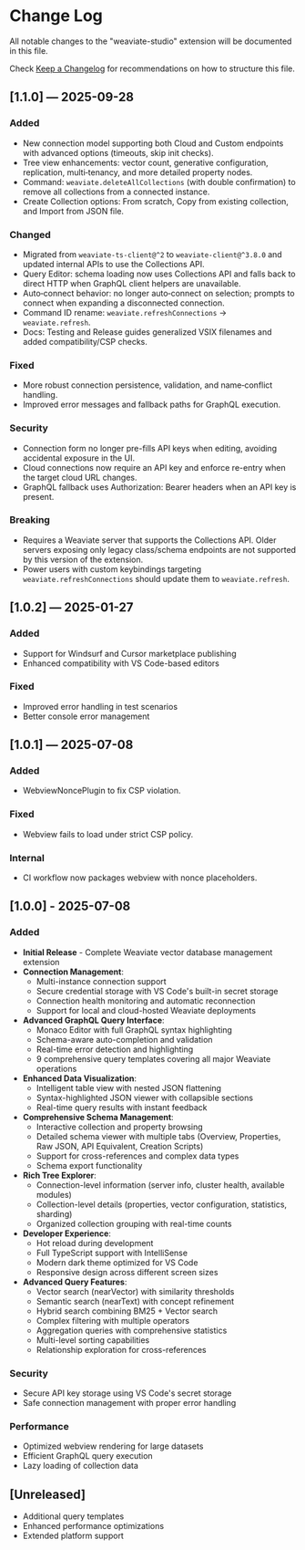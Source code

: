 # Change Log

All notable changes to the "weaviate-studio" extension will be documented in this file.

Check [Keep a Changelog](http://keepachangelog.com/) for recommendations on how to structure this file.

## [1.1.0] — 2025-09-28
### Added
- New connection model supporting both Cloud and Custom endpoints with advanced options (timeouts, skip init checks).
- Tree view enhancements: vector count, generative configuration, replication, multi‑tenancy, and more detailed property nodes.
- Command: `weaviate.deleteAllCollections` (with double confirmation) to remove all collections from a connected instance.
- Create Collection options: From scratch, Copy from existing collection, and Import from JSON file.

### Changed
- Migrated from `weaviate-ts-client@^2` to `weaviate-client@^3.8.0` and updated internal APIs to use the Collections API.
- Query Editor: schema loading now uses Collections API and falls back to direct HTTP when GraphQL client helpers are unavailable.
- Auto‑connect behavior: no longer auto‑connect on selection; prompts to connect when expanding a disconnected connection.
- Command ID rename: `weaviate.refreshConnections` → `weaviate.refresh`.
- Docs: Testing and Release guides generalized VSIX filenames and added compatibility/CSP checks.

### Fixed
- More robust connection persistence, validation, and name‑conflict handling.
- Improved error messages and fallback paths for GraphQL execution.

### Security
- Connection form no longer pre-fills API keys when editing, avoiding accidental exposure in the UI.
- Cloud connections now require an API key and enforce re-entry when the target cloud URL changes.
- GraphQL fallback uses Authorization: Bearer headers when an API key is present.

### Breaking
- Requires a Weaviate server that supports the Collections API. Older servers exposing only legacy class/schema endpoints are not supported by this version of the extension.
- Power users with custom keybindings targeting `weaviate.refreshConnections` should update them to `weaviate.refresh`.

## [1.0.2] — 2025-01-27
### Added
* Support for Windsurf and Cursor marketplace publishing
* Enhanced compatibility with VS Code-based editors

### Fixed
* Improved error handling in test scenarios
* Better console error management

## [1.0.1] — 2025-07-08
### Added
* WebviewNoncePlugin to fix CSP violation.

### Fixed
* Webview fails to load under strict CSP policy.

### Internal
* CI workflow now packages webview with nonce placeholders.

## [1.0.0] - 2025-07-08

### Added
- **Initial Release** - Complete Weaviate vector database management extension
- **Connection Management**: 
  - Multi-instance connection support
  - Secure credential storage with VS Code's built-in secret storage
  - Connection health monitoring and automatic reconnection
  - Support for local and cloud-hosted Weaviate deployments
- **Advanced GraphQL Query Interface**:
  - Monaco Editor with full GraphQL syntax highlighting
  - Schema-aware auto-completion and validation
  - Real-time error detection and highlighting
  - 9 comprehensive query templates covering all major Weaviate operations
- **Enhanced Data Visualization**:
  - Intelligent table view with nested JSON flattening
  - Syntax-highlighted JSON viewer with collapsible sections
  - Real-time query results with instant feedback
- **Comprehensive Schema Management**:
  - Interactive collection and property browsing
  - Detailed schema viewer with multiple tabs (Overview, Properties, Raw JSON, API Equivalent, Creation Scripts)
  - Support for cross-references and complex data types
  - Schema export functionality
- **Rich Tree Explorer**:
  - Connection-level information (server info, cluster health, available modules)
  - Collection-level details (properties, vector configuration, statistics, sharding)
  - Organized collection grouping with real-time counts
- **Developer Experience**:
  - Hot reload during development
  - Full TypeScript support with IntelliSense
  - Modern dark theme optimized for VS Code
  - Responsive design across different screen sizes
- **Advanced Query Features**:
  - Vector search (nearVector) with similarity thresholds
  - Semantic search (nearText) with concept refinement
  - Hybrid search combining BM25 + Vector search
  - Complex filtering with multiple operators
  - Aggregation queries with comprehensive statistics
  - Multi-level sorting capabilities
  - Relationship exploration for cross-references

### Security
- Secure API key storage using VS Code's secret storage
- Safe connection management with proper error handling

### Performance
- Optimized webview rendering for large datasets
- Efficient GraphQL query execution
- Lazy loading of collection data


## [Unreleased]

- Additional query templates
- Enhanced performance optimizations
- Extended platform support
